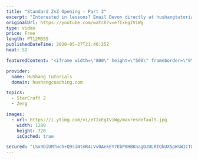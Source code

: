 ```yaml
---
title: "Standard ZvZ Opening - Part 2"
excerpt: "Interested in lessons? Email Devon directly at hushangtutorials@outlook.com ------------------------------------------------------------------------------------------------------- Want to support HuShang Tutorials directly? Patreon is a website where you can contribute a monthly donation that will help"
originalUrl: https://youtube.com/watch?v=eTIxEgIViWg
type: video
price: Free
length: PT12M35S
publishedDateTime: 2020-05-27T21:40:25Z
heat: 52

featuredContent: "<iframe width=\"800\" height=\"500\" frameborder=\"0\" src=\"https://www.youtube.com/embed/eTIxEgIViWg\" allow=\"accelerometer; autoplay; encrypted-media; gyroscope; picture-in-picture\" allowfullscreen></iframe>"

provider:
  name: HuShang Tutorials
  domain: hushangcoaching.com

topics:
  - StarCraft 2
  - Zerg

images:
  - url: https://i.ytimg.com/vi/eTIxEgIViWg/maxresdefault.jpg
    width: 1280
    height: 720
    isCached: true

secured: "LSx9DiUMTwch+Q9siNtmR4LVv0AekEY7EbP0HBKnagDzULRTQkUX5pWsWICT8h8gyH7ODlm/n+IAxhmFpFAd3F9vvhMsiYxBikA4gT91Ks14kL25Tr309nWq6lhkoJULrXWFOd1Lp4g0WhbchycaOb9VPm6SnQ4YHf1/o8zaHvO/ciVQp6lxj0AUwPXgBg07SgzedT1eULsA2oX0mFxXDP/j7/1k10j86W+raLB7v/uz81Qp0XDzPJroDJqElLM4GutBEfaoHirChB60Blq0426xmAdsWqpF0iZjSGSXLkoWwtNTBJhE5iZMmEWc5xCEKYcoWA0M0l8gEbVPJdVGtWcVblbtbrEN4/Gm5hPI6ZTi21u485xSUugK6cgZ/Y1QnMCHVsSB8jTJb86fkeLXgF7qfzW8fozR2d20Sj+pgkk=;v53GKQB9GFcA9geyam0imw=="
---
```


